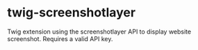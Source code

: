 # twig-screenshotlayer

Twig extension using the screenshotlayer API to display website screenshot. Requires a valid API key.

